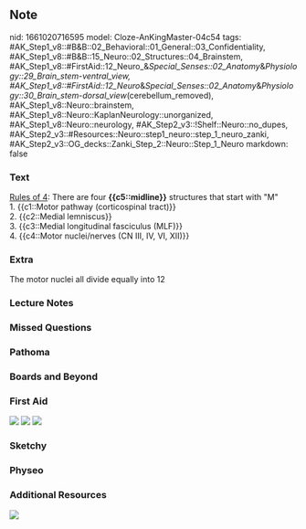 ## Note
nid: 1661020716595
model: Cloze-AnKingMaster-04c54
tags: #AK_Step1_v8::#B&B::02_Behavioral::01_General::03_Confidentiality, #AK_Step1_v8::#B&B::15_Neuro::02_Structures::04_Brainstem, #AK_Step1_v8::#FirstAid::12_Neuro_&_Special_Senses::02_Anatomy_&_Physiology::29_Brain_stem_-_ventral_view, #AK_Step1_v8::#FirstAid::12_Neuro_&_Special_Senses::02_Anatomy_&_Physiology::30_Brain_stem_-_dorsal_view_(cerebellum_removed), #AK_Step1_v8::Neuro::brainstem, #AK_Step1_v8::Neuro::KaplanNeurology::unorganized, #AK_Step1_v8::Neuro::neurology, #AK_Step2_v3::!Shelf::Neuro::no_dupes, #AK_Step2_v3::#Resources::Neuro::step1_neuro::step_1_neuro_zanki, #AK_Step2_v3::OG_decks::Zanki_Step_2::Neuro::Step_1_Neuro
markdown: false

### Text
<div>
  <u>Rules of 4</u>: There are four <b>{{c5::midline}}</b>
  structures that start with "M"
</div>
<div>
  1. {{c1::Motor pathway (corticospinal tract)}}
</div>
<div>
  2. {{c2::Medial lemniscus}}
</div>
<div>
  3. {{c3::Medial longitudinal fasciculus (MLF)}}
</div>
<div>
  4. {{c4::Motor nuclei/nerves (CN III, IV, VI, XII)}}
</div>

### Extra
The motor nuclei all divide equally into 12

### Lecture Notes


### Missed Questions


### Pathoma


### Boards and Beyond


### First Aid
<img src="tmpt036UI.png"> <img src="tmp5jO3V3.png"> <img src= 
"tmpUwgoyI.png">

### Sketchy


### Physeo


### Additional Resources
<img src="Brainstem+Rule+of+4+The+4+rules+of+4.jpg" class=
"resizer">
